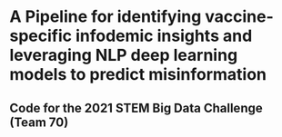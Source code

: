 #  A Pipeline for identifying vaccine-specific infodemic insights and leveraging NLP deep learning models to predict misinformation
## Code for the 2021 STEM Big Data Challenge (Team 70)
 
